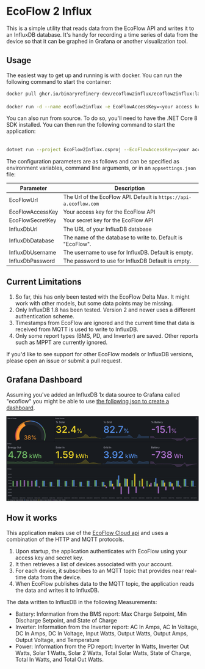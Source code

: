 # EcoFlow 2 Influx

This is a simple utility that reads data from the EcoFlow API and writes it to an InfluxDB database. It's handy for recording a time series of data from the device so that it can be graphed in Grafana or another visualization tool.

## Usage
The easiest way to get up and running is with docker. You can run the following command to start the container:

```bash
docker pull ghcr.io/binaryrefinery-dev/ecoflow2influx/ecoflow2influx:latest

docker run -d --name ecoflow2influx -e EcoFlowAccessKey=<your access key> -e EcoFlowSecretKey=<your secret key> -e InfluxDbUrl=http://localhost:8086  

```

You can also run from source. To do so, you'll need to have the .NET Core 8 SDK installed. You can then run the following command to start the application:

```bash

dotnet run --project EcoFlow2Influx.csproj --EcoFlowAccessKey=<your access key> --EcoFlowSecretKey=<your secret key> --InfluxDbUrl=http://localhost:8086 

```

The configuration parameters are as follows and can be specified as environment variables, command line arguments, or in an `appsettings.json` file:

| Parameter        | Description                                                        |
|------------------|--------------------------------------------------------------------|
| EcoFlowUrl       | The Url of the EcoFlow API. Default is `https://api-a.ecoflow.com` |
| EcoFlowAccessKey | Your access key for the EcoFlow API                                |
| EcoFlowSecretKey | Your secret key for the EcoFlow API                                |
| InfluxDbUrl      | The URL of your InfluxDB database                                  |
| InfluxDbDatabase | The name of the database to write to. Default is "EcoFlow".        |
| InfluxDbUsername | The username to use for InfluxDB. Default is empty.                |
| InfluxDbPassword | The password to use for InfluxDB  Default is empty.                |


## Current Limitations

1. So far, this has only been tested with the EcoFlow Delta Max. It might work with other models, but some data points may be missing.
2. Only InfluxDB 1.8 has been tested. Version 2 and newer uses a different authentication scheme. 
3. Timestamps from EcoFlow are ignored and the current time that data is received from MQTT is used to write to InfluxDB.
4. Only some report types (BMS, PD, and Inverter) are saved. Other reports such as MPPT are currently ignored.

If you'd like to see support for other EcoFlow models or InfluxDB versions, please open an issue or submit a pull request.


## Grafana Dashboard
Assuming you've added an InfluxDB 1x data source to Grafana called "ecoflow" you might be able to use [the following json to create a dashboard](./Grafana/Grafana-Ecoflow%20Dashboard.json).

![Grafana Dashboard](./Grafana/grafana.png)


## How it works

This application makes use of the [EcoFlow Cloud api](https://developer.ecoflow.com/us/document/introduction) and uses a combination of the HTTP and MQTT protocols.

1. Upon startup, the application authenticates with EcoFlow using your access key and secret key.
2. It then retrieves a list of devices associated with your account.
3. For each device, it subscribes to an MQTT topic that provides near real-time data from the device.
4. When EcoFlow publishes data to the MQTT topic, the application reads the data and writes it to InfluxDB.

The data written to InfluxDB in the following Measurements:

- Battery: Information from the BMS report: Max Charge Setpoint, Min Discharge Setpoint, and State of Charge
- Inverter: Information from the Inverter report: AC In Amps, AC In Voltage, DC In Amps, DC In Voltage, Input Watts, Output Watts, Output Amps, Output Voltage, and Temperature
- Power: Information from the PD report: Inverter In Watts, Inverter Out Watts, Solar 1 Watts, Solar 2 Watts, Total Solar Watts, State of Charge, Total In Watts, and Total Out Watts.